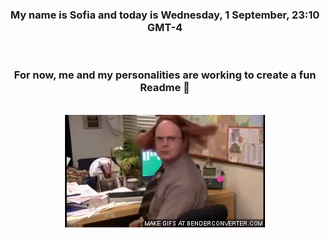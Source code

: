 


<div align="center">
<h3 >My name is Sofia and today is Wednesday, 1 September, 23:10 GMT-4</h3><br>
<h3 >For now, me and my personalities are working to create a fun Readme 👋
</h3><br>
<img src='img/dwight.gif' alt='working...'/>
</div>
